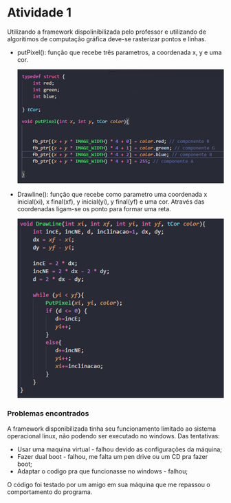 # Atividade 1

  Utilizando a framework dispolinibilizada pelo professor e utilizando de algoritimos de computação gráfica deve-se rasterizar pontos e linhas.
  
  * putPixel(): função que recebe três parametros, a coordenada x, y e uma cor.
    
    ![](images/putpixel.png)
  
  * Drawline(): função que recebe como parametro uma coordenada x inicial(xi), x final(xf), y inicial(yi), y final(yf) e uma cor. Através das coordenadas ligam-se os ponto para formar uma reta.
  
    ![](images/drawline.png)
  
### Problemas encontrados

  A framework disponibilizada tinha seu funcionamento limitado ao sistema operacional linux, não podendo ser executado no windows. Das tentativas:
  - Usar uma maquina virtual - falhou devido as configurações da máquina;
  - Fazer dual boot - falhou, me falta um pen drive ou um CD pra fazer boot;
  - Adaptar o codigo pra que funcionasse no windows - falhou;
    
  O código foi testado por um amigo em sua máquina que me repassou o comportamento do programa.
    
